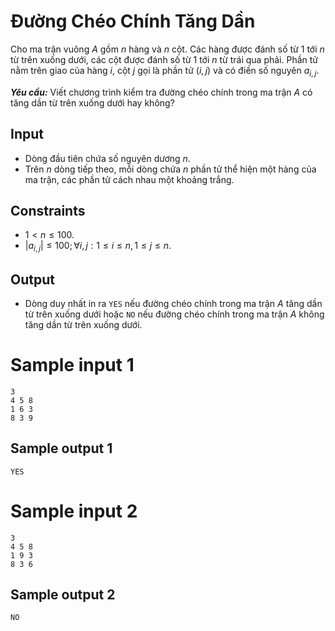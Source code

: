 # Đường Chéo Chính Tăng Dần

Cho ma trận vuông $A$ gồm $n$ hàng và $n$ cột. Các hàng được đánh số từ $1$ tới $n$ từ trên xuống dưới, các cột được đánh số từ $1$ tới $n$ từ trái qua phải. Phần tử nằm trên giao của hàng $i,$ cột $j$ gọi là phần tử $(i, j)$ và có điền số nguyên $a_{i, j}$.

***Yêu cầu:*** Viết chương trình kiểm tra đường chéo chính trong ma trận $A$ có tăng dần từ trên xuống dưới hay không?

## Input

- Dòng đầu tiên chứa số nguyên dương $n$.
- Trên $n$ dòng tiếp theo, mỗi dòng chứa $n$ phần tử thể hiện một hàng của ma trận, các phần tử cách nhau một khoảng trắng.

## Constraints

- $1 < n \leq 100$.
- $|a_{i, j}| \le 100; \forall i, j: 1 \le i \le n, 1 \le j \le n$.

## Output

- Dòng duy nhất in ra `YES` nếu đường chéo chính trong ma trận $A$ tăng dần từ trên xuống dưới hoặc `NO` nếu đường chéo chính trong ma trận $A$ không tăng dần từ trên xuống dưới.

# Sample input 1

```
3
4 5 8
1 6 3
8 3 9
```

## Sample output 1

```
YES
```

# Sample input 2

```
3
4 5 8
1 9 3
8 3 6
```

## Sample output 2

```
NO
```